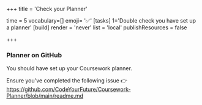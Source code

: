 +++
title = 'Check your Planner'

time = 5
vocabulary=[]
emoji= '✅'
[tasks]
1='Double check you have set up a planner'
[build]
  render = 'never'
  list = 'local'
  publishResources = false

+++

### Planner on GitHub

You should have set up your Coursework planner.

Ensure you've completed the following issue 👉 https://github.com/CodeYourFuture/Coursework-Planner/blob/main/readme.md
